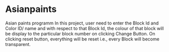 # Asianpaints
Asian paints programm
In this project, user need to enter the Block Id and Color ID/ name and with respect to that Block Id, the colour of that block will be display to the particular block number on clicking Change Button.
On clicking reset button, everything will be reset i.e., every Block will become transparent.
